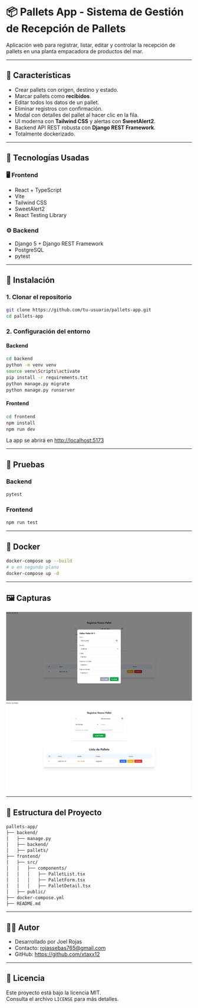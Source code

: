 # 📦 Pallets App - Sistema de Gestión de Recepción de Pallets

Aplicación web para registrar, listar, editar y controlar la recepción de pallets en una planta empacadora de productos del mar.

---

## 📌 Características

- Crear pallets con origen, destino y estado.
- Marcar pallets como **recibidos**.
- Editar todos los datos de un pallet.
- Eliminar registros con confirmación.
- Modal con detalles del pallet al hacer clic en la fila.
- UI moderna con **Tailwind CSS** y alertas con **SweetAlert2**.
- Backend API REST robusta con **Django REST Framework**.
- Totalmente dockerizado.

---

## 🧱 Tecnologías Usadas

### 🖥️ Frontend

- React + TypeScript
- Vite
- Tailwind CSS
- SweetAlert2
- React Testing Library

### ⚙️ Backend

- Django 5 + Django REST Framework
- PostgreSQL
- pytest

---

## 🚀 Instalación

### 1. Clonar el repositorio

```bash
git clone https://github.com/tu-usuario/pallets-app.git
cd pallets-app
```

### 2. Configuración del entorno

#### Backend

```bash
cd backend
python -m venv venv
source venv\Scripts\activate 
pip install -r requirements.txt
python manage.py migrate
python manage.py runserver
```

#### Frontend

```bash
cd frontend
npm install
npm run dev
```

La app se abrirá en [http://localhost:5173](http://localhost:5173)

---

## 🧪 Pruebas

### Backend

```bash
pytest
```

### Frontend

```bash
npm run test
```

---

## 🐳 Docker

```bash
docker-compose up --build
# o en segundo plano
docker-compose up -d
```

---

## 🖼️ Capturas 

![Lista de Pallets](./screenshots/image.png)
![Modal de Edicion](./screenshots/image1.png)


---

## 📂 Estructura del Proyecto

```
pallets-app/
├── backend/
│   ├── manage.py
│   ├── backend/
│   ├── pallets/
├── frontend/
│   ├── src/
│   │   ├── components/
│   │   │   ├── PalletList.tsx
│   │   │   ├── PalletForm.tsx
│   │   │   ├── PalletDetail.tsx
│   ├── public/
├── docker-compose.yml
├── README.md
```

---

## 👨‍💻 Autor

- Desarrollado por Joel Rojas  
- Contacto: rojassebas765@gmail.com 
- GitHub: https://github.com/xtaxx12

---

## 📃 Licencia

Este proyecto está bajo la licencia MIT.  
Consulta el archivo `LICENSE` para más detalles.
